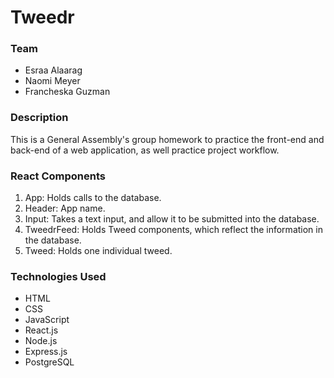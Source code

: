# Tweedr

### Team

* Esraa Alaarag
* Naomi Meyer
* Francheska Guzman

### Description

This is a General Assembly's group homework to practice the front-end and back-end of a web application, as well practice project workflow.

### React Components

1. App: Holds calls to the database.
2. Header: App name.
3. Input: Takes a text input, and allow it to be submitted into the database.
4. TweedrFeed: Holds Tweed components, which reflect the information in the database.
5. Tweed: Holds one individual tweed.

### Technologies Used

* HTML
* CSS
* JavaScript
* React.js
* Node.js
* Express.js
* PostgreSQL